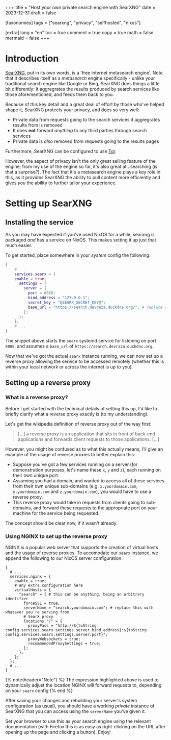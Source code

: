 +++
title = "Host your own private search engine with SearXNG"
date = 2023-12-31
draft = false

[taxonomies]
tags = ["searxng", "privacy", "selfhosted", "nixos"]

[extra]
lang = "en"
toc = true
comment = true
copy = true
math = false
mermaid = false
+++

# Introduction
[SearXNG](https://docs.searxng.org/), put in its own words, is a 'free internet metasearch engine'.
Note that it describes itself as a *metasearch* engine specifically - unlike your traditional search engine like Google or Bing, SearXNG does things a little bit differently:
It aggregrates the results produced by search services like those aforementioned, and feeds them back to you.

Because of this key detail and a great deal of effort by those who've helped shape it, SearXNG protects your privacy, and does so very well:
- Private data from requests going to the search services it aggregrates results from is removed
- It does **not** forward *anything* to any third parties through search services
- Private data is *also* removed from requests going to the results pages

Furthermore, SearXNG can be configured to use [Tor](https://torproject.org).

However, the aspect of privacy isn't the only great selling feature of the engine; from my use of the engine so far, it's also great at...searching (is that a surprise?). The fact that it's a metasearch engine plays a key role in this,
as it provides SearXNG the ability to pull content more efficiently and gives *you* the ability to further tailor your experience.

# Setting up SearXNG
## Installing the service
As you may have expected if you've used NixOS for a while, searxng is packaged *and* has a service on NixOS. This makes setting it up just that much easier.

To get started, place somewhere in your *system* config the following:
```nix
{
    # ...
    services.searx = {
    enable = true;
      settings = {
        server = {
          port = 8888;
          bind_address = "127.0.0.1";
          secret_key = "@SEARX_SECRET_KEY@";
          base_url = "https://search.devraza.duckdns.org/"; # replace with wherever you want to host yours
        };
      };
    };
    # ...
}
```

The snippet above starts the `searx` systemd service for listening on port `8888`, and assumes a `base_url` of `https://search.devraza.duckdns.org`.

Now that we've got the actual `searx` instance running, we can now set up a reverse proxy allowing the service to be accessed remotely (whether this is within your local network or across the internet is up to you).

## Setting up a reverse proxy
### What is a reverse proxy?
Before I get started with the technical details of setting this up, I'd like to briefly clarify what a reverse proxy exactly is (to my understanding).

Let's get the wikipedia definition of reverse proxy out of the way first:

> [...] a reverse proxy is an application that sits in front of back-end applications and forwards client requests to those applications. [...]

However, you might be confused as to what this actually means; I'll give an example of the usage of reverse proxies to better explain this:

- Suppose you've got a few services running on a server (for demonstration purposes, let's name these `x`, `y` and `z`), each running on their own unique port.
- Assuming you had a domain, and wanted to access all of these services from their own unique sub-domains (e.g. `x.yourdomain.com`, `y.yourdomain.com` and `z.yourdomain.com`), you would have to use a reverse proxy.
- This reverse proxy would take in requests from clients going to sub-domains, and forward these requests to the appropriate port on your machine for the service being requested.

The concept should be clear now, if it wasn't already.

### Using NGINX to set up the reverse proxy
NGINX is a popular web server that supports the creation of virtual hosts and the usage of reverse proxies. To accomodate our `searx` instance, we append the following to our NixOS server configuration:

```nix,hl_lines=12,linenos
{
  # ...
  services.nginx = {
    enable = true;
    # any extra configuration here
    virtualHosts = {
      "search" = { # this can be anything, being an arbitrary identifier
        forceSSL = true;
        serverName = "search.yourdomain.com"; # replace this with whatever you're serving from
        # SearX proxy
        locations."/" = {
          proxyPass = "http://${toString config.services.searx.settings.server.bind_address}:${toString config.services.searx.settings.server.port}";
          proxyWebsockets = true;
          recommendedProxySettings = true;
        };
      };
    };
  };
  # ...
}
```

{% note(header="Note") %}
The expression highlighted above is used to dynamically adjust the location NGINX will forward requests to, depending on your `searx` config
{% end %}

After saving your changes and rebuilding your server's system configuration (as usual), you should have a working *private* instance of SearXNG that you can access using the `serverName` you've given it.

Set your browser to use this as your search engine using the relevant documentation (with Firefox this is as easy as right-clicking on the URL after opening up the page and clicking a button). Enjoy!
